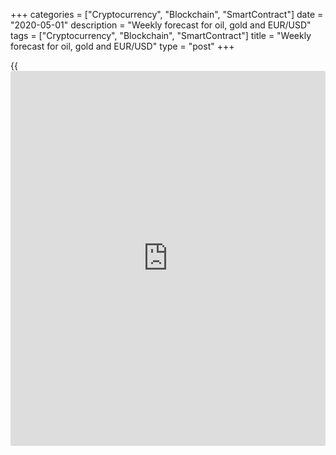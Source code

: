 +++
categories = ["Cryptocurrency", "Blockchain", "SmartContract"]
date = "2020-05-01"
description = "Weekly forecast for oil, gold and EUR/USD"
tags = ["Cryptocurrency", "Blockchain", "SmartContract"]
title = "Weekly forecast for oil, gold and EUR/USD"
type = "post"
+++

{{<iframe id="large-banner" src="https://www.bounty.group/#slide=28.0" width="100%" height="600" scrolling="no" style="border: 0px solid rgb(216, 221, 230); border-radius: 3px;">}}

May 1, 2020

May 1, 2020

Weekly forecast for oil, gold and EUR/USDAlex Rodiоnov

###  **USCrude –** **oil** ****

Oil medium-term trend has reversed up this week via the breakout of the
key resistance [11.67 - 10.92]. According to the previous trading weekly
analytics, expect the retest of the zone to get good buy prices. The
upside target will be Target Zone 2 [19.17 - 18.42]. A reasonable level
for stop loss is below 10.92, at a sufficient distance.

The trend key support, taking into account the last changes in margin
requirements, is now at [6.77 - 5.77]. However, if the price reaches
this support, all the price growth occured this week will be absorbed,
which will create a contradiction with the classical technical analysis.
Therefore, the most likely scenario to buy oil is to enter purchases on
the retest of the broken-out Target Zone. An alternative scenario: buy
according to the pattern in the key support zone.

![LiteForex: Weekly forecast for oil, gold and EUR/USD][1]

 **[USCrude][2]Trading tips for the upcoming week: **

  1. Buy according to the pattern in Target Zone [11.67 - 10.92]. TakeProfit: Target Zone 2 [19.17 - 18.42]. StopLoss: 9.08.

  2. Buy according to the pattern in Target Zone [6.77 - 5.77]. TakeProfit: Target Zone 2 [19.17 - 18.42]. StopLoss: according to the pattern rules.

* * *

###  **XAUUSD – gold**

Gold price has been again corrected down to the trend key support
[1663.9 – 1655.6]. The buy pattern hasn’t been traded. I suggest
expecting a new buy signal and detail the entry point in shorter
timeframes. The uptrend continues. The buy target is Target Zone 5
[1757.2 – 1751.2].

An alternative scenario to sell gold will be relevant is the price
breaks out the key support and consolidates below it. In this case, we
shall enter sell positions with the target in the lower Target Zone 2
[1580.4 — 1572.1].

![LiteForex: Weekly forecast for oil, gold and EUR/USD][3]



 **[XAUUSD][4]  Trading tips for the upcoming week:**

Buy according to the pattern in Target Zone [1663.9 - 1655.6].
TakeProfit: Target Zone 5 [1757.2 - 1751.2]. StopLoss: according to the
pattern rules.

* * *

###  **EURUSD – euro/dollar**

The EUR/USD has tested the key resistance of the medium-term downtrend
[1.0927 – 1.0909]. Until the price consolidates above the zone, it will
be relevant to enter sell trades according to the pattern with the
target at April’s low.

If the US session closes the price above the resistance, the trend will
reverse up. In this case, forget about sell trades and enter purchases
with the target at the upper Target Zone 2 [1.1109 – 1.1091].

According to the technical analysis, the border of the downtrend is at
level 1.0988.

![LiteForex: Weekly forecast for oil, gold and EUR/USD][5]



 **[EURUSD][6]  Trading tips for the upcoming week: **

Sell according to the pattern in Target Zone [1.0927 - 1.0909].
TakeProfit: 1.0730. StopLoss: по according to the pattern rules.

> IZ - Intermediary Zone: responsible for the price momentum reversing

>

> TZ - Target Zone: a zone that is 75% likely to be reached after IZ
breakout.

>

> GZ - Gold Zone: zone in the medium-term momentum.

>

> All zones are calculated based on the average [daily](https://www.fintecher.org/2020/03/03/forex-trading-daily-strategy/) price of the
instrument and margin requirements of the futures.

* * *

P.S. Did you like my article? Share it in social networks: it will be
the best “thank you" :)

Ask me questions and comment below. I’ll be glad to answer your
questions and give necessary explanations.

 **Useful links:**

  * I recommend trying to trade with a reliable broker [here][7]. The system allows you to trade by yourself or copy successful traders from all across the globe.
  * Use my promo-code BLOG for getting deposit bonus 50% on LiteForex platform. Just enter this code in the appropriate field while [depositing][8] your trading account.
  * Telegram channel with high-quality analytics, Forex reviews, training articles, and other useful things for traders <t.me/liteforex>

## Price chart of XAUUSD in real time mode

![Weekly forecast for oil, gold and EUR/USD][9]

The content of this article reflects the author’s opinion and does not
necessarily reflect the official position of LiteForex. The material
published on this page is provided for informational purposes only and
should not be considered as the provision of investment advice for the
purposes of Directive 2004/39/EC.

Rate this article:

{{value}}

( {{count}} {{title}} )

   1. cdn.liteforex.com/cache/uploads/blog_post/commodities/analytics/USCrude_analysis_010520.png?w=30&s=61c61892114866c5431ef15f2f86f7c1
   2. my.liteforex.com/trading?type=oil
   3. cdn.liteforex.com/cache/uploads/blog_post/commodities/analytics/XAUUSD_analysis_010520.png?w=30&s=563dbb2773630015fb9f3ad8e9d28368
   4. my.liteforex.com/trading/chart?symbol=XAUUSD&returnUrl=true
   5. cdn.liteforex.com/cache/uploads/blog_post/commodities/analytics/EURUSD_analysis_010520.png?w=30&s=b03cf3d4dcbe1759f92fcbd753e96b51
   6. my.liteforex.com/trading/chart?symbol=EURUSD&returnUrl=true
   7. my.liteforex.com/?category=analysts-opinions&slug=weekly-forecast-for-oil-gold-and-eurusd&openPopup=%2Fregistration%2Fpopup&utm_source=blog&utm_medium=article&utm_campaign=bonus
   8. my.liteforex.com/deposit/?category=analysts-opinions&slug=weekly-forecast-for-oil-gold-and-eurusd&promo_code=BLOG&utm_source=blog&utm_medium=article&utm_campaign=bonus
   9. cdn.liteforex.com/cache/uploads/blog_post/commodities/forex_analysis_2.jpeg?q=75&w=1000&s=3351e991d468eccbadd1b43aa5c74da0